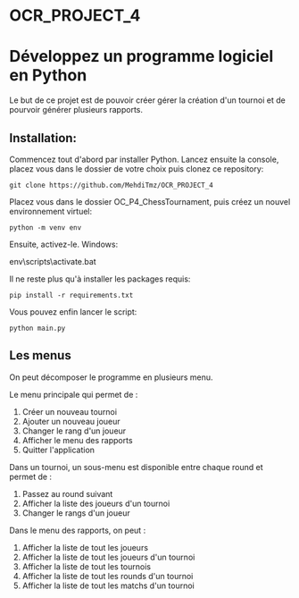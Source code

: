 # OCR_PROJECT_4
# Développez un programme logiciel en Python

Le but de ce projet est de pouvoir créer gérer la création d'un tournoi et de pourvoir générer plusieurs rapports.

## Installation:
Commencez tout d'abord par installer Python. Lancez ensuite la console, placez vous dans le dossier de votre choix puis clonez ce repository:

```git clone https://github.com/MehdiTmz/OCR_PROJECT_4```

Placez vous dans le dossier OC_P4_ChessTournament, puis créez un nouvel environnement virtuel:

```python -m venv env```

Ensuite, activez-le. Windows:

env\scripts\activate.bat

Il ne reste plus qu'à installer les packages requis:

```pip install -r requirements.txt```

Vous pouvez enfin lancer le script:

```python main.py```

## Les menus
On peut décomposer le programme en plusieurs menu.

Le menu principale qui permet de :
  1. Créer un nouveau tournoi
  2. Ajouter un nouveau joueur
  3. Changer le rang d'un joueur
  4. Afficher le menu des rapports
  5. Quitter l'application

Dans un tournoi, un sous-menu est disponible entre chaque round et permet de :
  1. Passez au round suivant
  2. Afficher la liste des joueurs d'un tournoi
  3. Changer le rangs d'un joueur

Dans le menu des rapports, on peut :
  1. Afficher la liste de tout les joueurs
  2. Afficher la liste de tout les joueurs d'un tournoi
  3. Afficher la liste de tout les tournois
  4. Afficher la liste de tout les rounds d'un tournoi
  5. Afficher la liste de tout les matchs d'un tournoi
